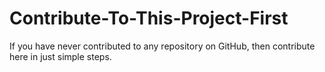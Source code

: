 # Contribute-To-This-Project-First
If you have never contributed to any repository on GitHub, then contribute here in just simple steps.
